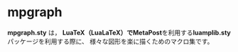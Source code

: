 # mpgraph
**mpgraph.sty** は， **LuaTeX（LuaLaTeX）**で**MetaPost**を利用する**luamplib.sty**パッケージを利用する際に、
様々な図形を楽に描くためのマクロ集です。
